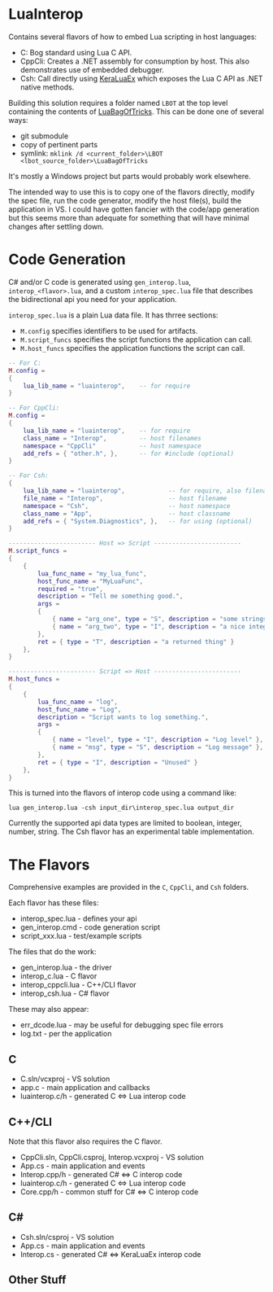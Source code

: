 # LuaInterop

Contains several flavors of how to embed Lua scripting in host languages:

- C: Bog standard using Lua C API.
- CppCli: Creates a .NET assembly for consumption by host. This also demonstrates use of embedded debugger.
- Csh: Call directly using [KeraLuaEx](KeraLuaEx/README.md) which exposes the Lua C API as .NET native methods.

Building this solution requires a folder named `LBOT` at the top level containing the contents of
  [LuaBagOfTricks](https://github.com/cepthomas/LuaBagOfTricks). This can be done one of several ways:
  - git submodule
  - copy of pertinent parts
  - symlink: `mklink /d <current_folder>\LBOT <lbot_source_folder>\LuaBagOfTricks`

It's mostly a Windows project but parts would probably work elsewhere.

The intended way to use this is to copy one of the flavors directly, modify the spec file, run the code generator,
modify the host file(s), build the application in VS.
I could have gotten fancier with the code/app generation but this seems more than adequate for something that
will have minimal changes after settling down.

# Code Generation

C# and/or C code is generated using `gen_interop.lua`, `interop_<flavor>.lua`, and a custom `interop_spec.lua`
file that describes the bidirectional api you need for your application.

`interop_spec.lua` is a plain Lua data file. It has thrree sections:
  - `M.config` specifies identifiers to be used for artifacts.
  - `M.script_funcs` specifies the script functions the application can call.
  - `M.host_funcs` specifies the application functions the script can call.

```lua
-- For C:
M.config =
{
    lua_lib_name = "luainterop",    -- for require
}

-- For CppCli:
M.config =
{
    lua_lib_name = "luainterop",    -- for require
    class_name = "Interop",         -- host filenames
    namespace = "CppCli"            -- host namespace
    add_refs = { "other.h", },      -- for #include (optional)
}

-- For Csh:
{
    lua_lib_name = "luainterop",            -- for require, also filename
    file_name = "Interop",                  -- host filename
    namespace = "Csh",                      -- host namespace
    class_name = "App",                     -- host classname
    add_refs = { "System.Diagnostics", },   -- for using (optional)
}

------------------------ Host => Script ------------------------
M.script_funcs =
{
    {
        lua_func_name = "my_lua_func",
        host_func_name = "MyLuaFunc",
        required = "true",
        description = "Tell me something good.",
        args =
        {
            { name = "arg_one", type = "S", description = "some strings" },
            { name = "arg_two", type = "I", description = "a nice integer" },
        },
        ret = { type = "T", description = "a returned thing" }
    },
}

------------------------ Script => Host ------------------------
M.host_funcs =
{
    {
        lua_func_name = "log",
        host_func_name = "Log",
        description = "Script wants to log something.",
        args =
        {
            { name = "level", type = "I", description = "Log level" },
            { name = "msg", type = "S", description = "Log message" },
        },
        ret = { type = "I", description = "Unused" }
    },
}
```

This is turned into the flavors of interop code using a command like:
```
lua gen_interop.lua -csh input_dir\interop_spec.lua output_dir
```

Currently the supported api data types are limited to boolean, integer, number, string.
The Csh flavor has an experimental table implementation.

# The Flavors

Comprehensive examples are provided in the `C`, `CppCli`, and `Csh` folders.

Each flavor has these files:
- interop_spec.lua - defines your api
- gen_interop.cmd - code generation script
- script_xxx.lua - test/example scripts

The files that do the work:
- gen_interop.lua - the driver
- interop_c.lua - C flavor
- interop_cppcli.lua - C++/CLI flavor
- interop_csh.lua - C# flavor

These may also appear:
- err_dcode.lua - may be useful for debugging spec file errors
- log.txt - per the application

## C
- C.sln/vcxproj - VS solution
- app.c - main application and callbacks
- luainterop.c/h - generated C <=> Lua interop code

## C++/CLI
Note that this flavor also requires the C flavor.

- CppCli.sln, CppCli.csproj, Interop.vcxproj - VS solution
- App.cs - main application and events
- Interop.cpp/h - generated C# <=> C interop code
- luainterop.c/h - generated C <=> Lua interop code
- Core.cpp/h - common stuff for C# <=> C interop code

## C#   
- Csh.sln/csproj - VS solution
- App.cs - main application and events
- Interop.cs - generated C# <=> KeraLuaEx interop code

## Other Stuff

